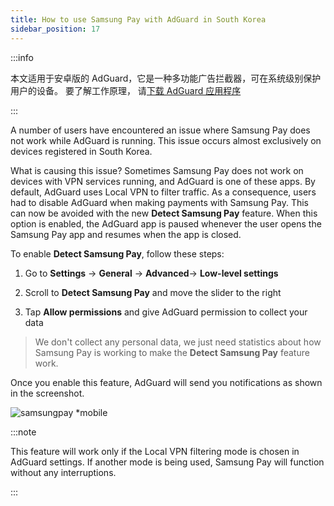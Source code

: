 ```yaml
---
title: How to use Samsung Pay with AdGuard in South Korea
sidebar_position: 17
---
```


:::info

本文适用于安卓版的 AdGuard，它是一种多功能广告拦截器，可在系统级别保护用户的设备。 要了解工作原理， 请[下载 AdGuard 应用程序](https://adguard.com/download.html?auto=true)

:::

A number of users have encountered an issue where Samsung Pay does not work while AdGuard is running. This issue occurs almost exclusively on devices registered in South Korea.

What is causing this issue? Sometimes Samsung Pay does not work on devices with VPN services running, and AdGuard is one of these apps. By default, AdGuard uses Local VPN to filter traffic. As a consequence, users had to disable AdGuard when making payments with Samsung Pay. This can now be avoided with the new **Detect Samsung Pay** feature. When this option is enabled, the AdGuard app is paused whenever the user opens the Samsung Pay app and resumes when the app is closed.

To enable **Detect Samsung Pay**, follow these steps:

1. Go to **Settings** → **General** → **Advanced**→ **Low-level settings**

2. Scroll to **Detect Samsung Pay** and move the slider to the right

3. Tap **Allow permissions** and give AdGuard permission to collect your data

> We don't collect any personal data, we just need statistics about how Samsung Pay is working to make the **Detect Samsung Pay** feature work.

Once you enable this feature, AdGuard will send you notifications as shown in the screenshot.

![samsungpay *mobile](https://cdn.adtidy.org/content/kb/ad_blocker/android/solving_problems/samsungpay-with-adguard-in-south-korea/en.gif)

:::note

This feature will work only if the Local VPN filtering mode is chosen in AdGuard settings. If another mode is being used, Samsung Pay will function without any interruptions.

:::
